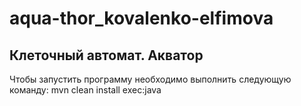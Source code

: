 # aqua-thor_kovalenko-elfimova
## Клеточный автомат. Акватор

Чтобы запустить программу необходимо выполнить следующую команду:
mvn clean install exec:java